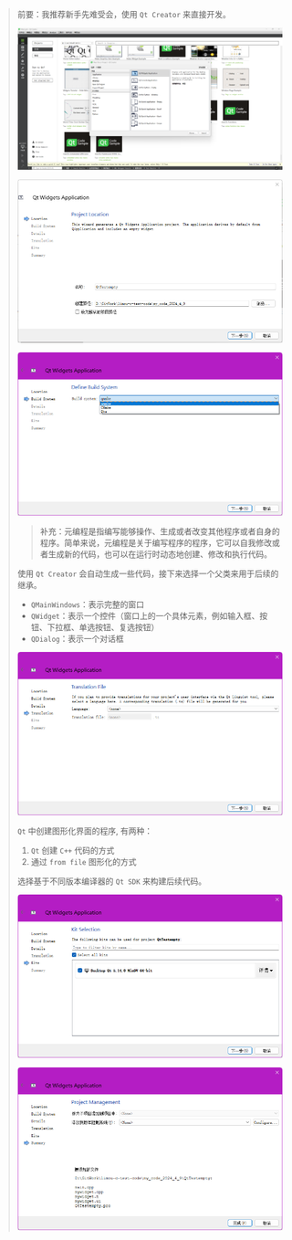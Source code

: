 >   前要：我推荐新手先难受会，使用 `Qt Creator` 来直接开发。
>
>   ![image-20240409205016881](./assets/image-20240409205016881.png)
>
>   ![image-20240409205315539](./assets/image-20240409205315539.png)
>
>   ![image-20240409205338078](./assets/image-20240409205338078.png)
>
>   >   补充：元编程是指编写能够操作、生成或者改变其他程序或者自身的程序。简单来说，元编程是关于编写程序的程序，它可以自我修改或者生成新的代码，也可以在运行时动态地创建、修改和执行代码。
>
>   使用 `Qt Creator` 会自动生成一些代码，接下来选择一个父类来用于后续的继承。
>
>   -   `QMainWindows`：表示完整的窗口
>   -   `QWidget`：表示一个控件（窗口上的一个具体元素，例如输入框、按钮、下拉框、单选按钮、复选按钮）
>   -   `QDialog`：表示一个对话框
>
>   ![image-20240409211651876](./assets/image-20240409211651876.png)
>
>   `Qt` 中创建图形化界面的程序, 有两种：
>
>   1.   `Qt` 创建 `C++` 代码的方式
>   2.   通过 `from file` 图形化的方式
>
>   选择基于不同版本编译器的 `Qt SDK` 来构建后续代码。
>
>   ![image-20240409211852382](./assets/image-20240409211852382.png)
>
>   ![image-20240409211913096](./assets/image-20240409211913096.png)
